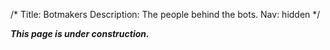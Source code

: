 /*
Title: Botmakers
Description: The people behind the bots.
Nav: hidden
*/

***This page is under construction.***
